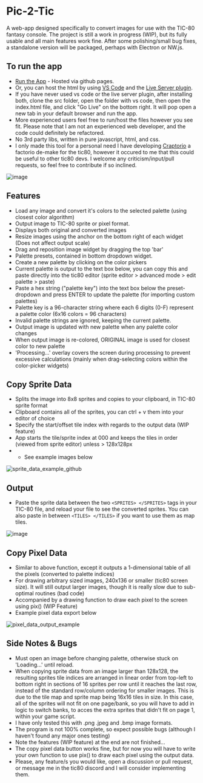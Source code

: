# Pic-2-Tic

A web-app designed specifically to convert images for use with the TIC-80 fantasy console. The project is still a work in progress (WIP), but its fully usable and all main features work fine. After some polishing/small bug fixes, a standalone version will be packaged, perhaps with Electron or NW.js.

## To run the app
- [Run the App](https://archaicvirus.github.io/Pic-2-Tic/) - Hosted via github pages.
- Or, you can host the html by using [VS Code](https://visualstudio.microsoft.com/downloads/) and the [Live Server plugin](https://marketplace.visualstudio.com/items?itemName=ritwickdey.LiveServer). 
- If you have never used vs code or the live server plugin, after installing both, clone the src folder, open the folder with vs code, then open the index.html file, and click "Go Live" on the bottom right. It will pop open a new tab in your default browser and run the app. 
- More experienced users feel free to run/host the files however you see fit. Please note that I am not an experienced web developer, and the code could definitely be refactored. 
- No 3rd party libs, written in pure javascript, html, and css.
- I only made this tool for a personal need I have developing [Craptorio](https://github.com/archaicvirus/Craptorio) a factorio de-make for the tic80, however it occured to me that this could be useful to other tic80 devs. I welcome any criticism/input/pull requests, so feel free to contribute if so inclined.

![image](https://user-images.githubusercontent.com/25288625/227027839-fca3cd29-7825-4be3-9474-2f851ca1612d.png)

## Features
- Load any image and convert it's colors to the selected palette (using closest color algorithm)
- Output image to TIC-80 sprite or pixel format.
- Displays both original and converted images
- Resize images using the anchor on the bottom right of each widget (Does not affect output scale)
- Drag and reposition image widget by dragging the top 'bar'
- Palette presets, contained in bottom dropdown widget.
- Create a new palette by clicking on the color pickers
- Current palette is output to the text box below, you can copy this and paste directly into the tic80 editor (sprite editor > advanced mode > edit palette > paste)
- Paste a hex string ("palette key") into the text box below the preset-dropdown and press ENTER to update the palette (for importing custom palettes)
- Palette key is a 96-character string where each 6 digits (0-F) represent a palette color (6x16 colors = 96 characters)
- Invalid palette strings are ignored, keeping the current palette.
- Output image is updated with new palette when any palette color changes
- When output image is re-colored, ORIGINAL image is used for closest color to new palette
- 'Processing...' overlay covers the screen during processing to prevent excessive calculations (mainly when drag-selecting colors within the color-picker widgets)

## Copy Sprite Data
- Splits the image into 8x8 sprites and copies to your clipboard, in TIC-80 sprite format
- Clipboard contains all of the sprites, you can ctrl + v them into your editor of choice
- Specify the start/offset tile index with regards to the output data (WIP feature)
- App starts the tile/sprite index at 000 and keeps the tiles in order (viewed from sprite editor) unless > 128x128px
- * See example images below

![sprite_data_example_github](https://user-images.githubusercontent.com/25288625/227044658-81c94e91-8593-4e9a-a7a3-2b83bdaaf24f.PNG)

## Output
- Paste the sprite data between the two `<SPRITES> </SPRITES>` tags in your TIC-80 file, and reload your file to see the converted sprites. You can also paste in between `<TILES> </TILES>` if you want to use them as map tiles.

![image](https://user-images.githubusercontent.com/25288625/227029707-522adcec-e08e-4416-926e-c6abdc1f8434.png)

## Copy Pixel Data
- Similar to above function, except it outputs a 1-dimensional table of all the pixels (converted to palette indices)
- For drawing arbitrary sized images, 240x136 or smaller (tic80 screen size). It will still output larger images, though it is really slow due to sub-optimal routines (bad code)
- Accompanied by a drawing function to draw each pixel to the screen using pix() (WIP Feature)
- Example pixel data export below

![pixel_data_output_example](https://user-images.githubusercontent.com/25288625/227093468-c9096f79-0925-4798-9122-d54438cc5c6e.PNG)

## Side Notes & Bugs
- Must open an image before changing palette, otherwise stuck on 'Loading...' until reload.
- When copying sprite data from an image larger than 128x128, the resulting sprites tile indices are arranged in linear order from top-left to bottom right in sections of 16 sprites per row until it reaches the last row, instead of the standard row/column ordering for smaller images. This is due to the tile map and sprite map being 16x16 tiles in size. In this case, all of the sprites will not fit on one page/bank, so you will have to add in logic to switch banks, to acces the extra sprites that didn't fit on page 1, within your game script.
- I have only tested this with .png .jpeg and .bmp image formats.
- The program is not 100% complete, so expect possible bugs (although I haven't found any major ones testing)
- Note the features (WIP feature) at the end are not finished...
- The copy pixel data button works fine, but for now you will have to write your own function to use pix() to draw each pixel using the output data.
- Please, any feature/s you would like, open a discussion or pull request, or message me in the tic80 discord and I will consider implementing them.
